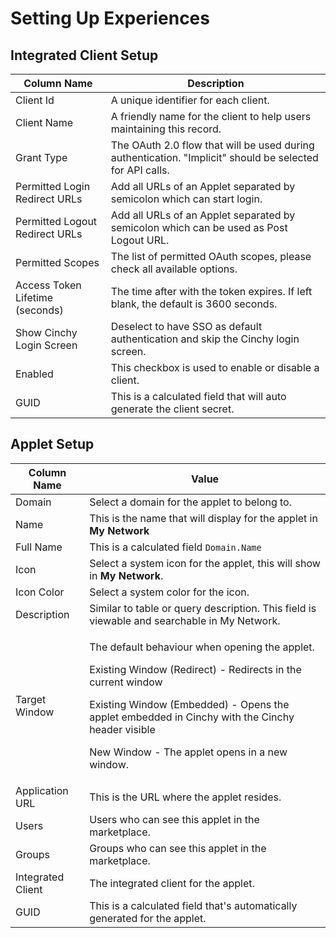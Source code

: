 # Setting Up Experiences

## Integrated Client Setup

| Column Name                     | Description                                                                                              |
| ------------------------------- | -------------------------------------------------------------------------------------------------------- |
| Client Id                       | A unique identifier for each client.                                                                     |
| Client Name                     | A friendly name for the client to help users maintaining this record.                                    |
| Grant Type                      | The OAuth 2.0 flow that will be used during authentication. "Implicit" should be selected for API calls. |
| Permitted Login Redirect URLs   | Add all URLs of an Applet separated by semicolon which can start login.                                  |
| Permitted Logout Redirect URLs  | Add all URLs of an Applet separated by semicolon which can be used as Post Logout URL.                   |
| Permitted Scopes                | The list of permitted OAuth scopes, please check all available options.                                  |
| Access Token Lifetime (seconds) | The time after with the token expires. If left blank, the default is 3600 seconds.                       |
| Show Cinchy Login Screen        | Deselect to have SSO as default authentication and skip the Cinchy login screen.                         |
| Enabled                         | This checkbox is used to enable or disable a client.                                                     |
| GUID                            | This is a calculated field that will auto generate the client secret.                                    |

## Applet Setup

| Column Name       | Value                                                                                                                                                                                                                                                                               |
| ----------------- | ----------------------------------------------------------------------------------------------------------------------------------------------------------------------------------------------------------------------------------------------------------------------------------- |
| Domain            | Select a domain for the applet to belong to.                                                                                                                                                                                                                                        |
| Name              | This is the name that will display for the applet in **My Network**                                                                                                                                                                                                                 |
| Full Name         | This is a calculated field `Domain.Name`                                                                                                                                                                                                                                            |
| Icon              | Select a system icon for the applet, this will show in **My Network**.                                                                                                                                                                                                              |
| Icon Color        | Select a system color for the icon.                                                                                                                                                                                                                                                 |
| Description       | Similar to table or query description. This field is viewable and searchable in My Network.                                                                                                                                                                                         |
| Target Window     | <p>The default behaviour when opening the applet.</p><p>Existing Window (Redirect) - Redirects in the current window</p><p>Existing Window (Embedded) - Opens the applet embedded in Cinchy with the Cinchy header visible</p><p>New Window - The applet opens in a new window.</p> |
| Application URL   | This is the URL where the applet resides.                                                                                                                                                                                                                                           |
| Users             | Users who can see this applet in the marketplace.                                                                                                                                                                                                                                   |
| Groups            | Groups who can see this applet in the marketplace.                                                                                                                                                                                                                                  |
| Integrated Client | The integrated client for the applet.                                                                                                                                                                                                                                               |
| GUID              | This is a calculated field that's automatically generated for the applet.                                                                                                                                                                                                           |
